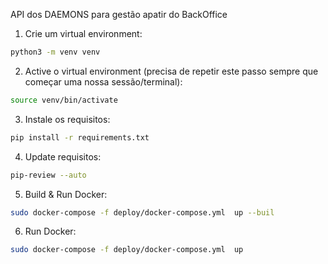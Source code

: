 
API dos DAEMONS para gestão apatir do BackOffice 

1. Crie um virtual environment:
```bash
python3 -m venv venv
```

2. Active o virtual environment (precisa de repetir este passo sempre que começar uma nossa sessão/terminal):
```bash
source venv/bin/activate
```

3. Instale os requisitos:
```bash
pip install -r requirements.txt
```


4. Update requisitos:
```bash
pip-review --auto
```

5. Build & Run Docker:

```bash
sudo docker-compose -f deploy/docker-compose.yml  up --buil
```

6. Run Docker:

```bash
sudo docker-compose -f deploy/docker-compose.yml  up
```